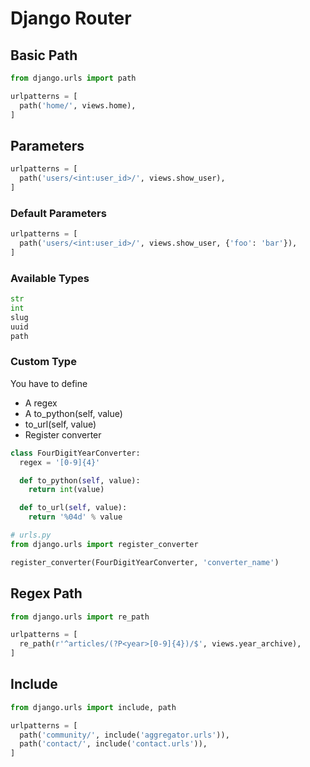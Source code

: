 # Django Router

## Basic Path
```python
from django.urls import path

urlpatterns = [
  path('home/', views.home),
]
```

## Parameters
```python
urlpatterns = [
  path('users/<int:user_id>/', views.show_user),
]
```

### Default Parameters
```python
urlpatterns = [
  path('users/<int:user_id>/', views.show_user, {'foo': 'bar'}),
]
```

### Available Types
```python
str
int
slug
uuid
path
```

### Custom Type
You have to define
- A regex
- A to_python(self, value)
- to_url(self, value)
- Register converter

```python
class FourDigitYearConverter:
  regex = '[0-9]{4}'

  def to_python(self, value):
    return int(value)

  def to_url(self, value):
    return '%04d' % value

# urls.py
from django.urls import register_converter

register_converter(FourDigitYearConverter, 'converter_name')
```

## Regex Path
```python
from django.urls import re_path

urlpatterns = [
  re_path(r'^articles/(?P<year>[0-9]{4})/$', views.year_archive),
]
```

## Include
```python
from django.urls import include, path

urlpatterns = [
  path('community/', include('aggregator.urls')),
  path('contact/', include('contact.urls')),
]
```